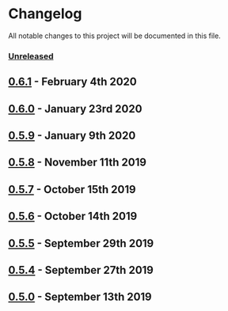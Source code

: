 # Changelog

All notable changes to this project will be documented in this file.

### [Unreleased][HEAD]

## [0.6.1] - February 4th 2020

## [0.6.0] - January 23rd 2020

## [0.5.9] - January 9th 2020

## [0.5.8] - November 11th 2019

## [0.5.7] - October 15th 2019

## [0.5.6] - October 14th 2019

## [0.5.5] - September 29th 2019

## [0.5.4] - September 27th 2019

## [0.5.0] - September 13th 2019

[0.5.0]: https://github.com/Esri/solution.js/compare/a41f3b856898e7fbac679ffb44de1c38f55260e3...v0.5.0 "v0.5.0"
[0.5.4]: https://github.com/Esri/solution.js/compare/v0.5.0...v0.5.4 "v0.5.4"
[0.5.5]: https://github.com/Esri/solution.js/compare/v0.5.4...v0.5.5 "v0.5.5"
[0.5.6]: https://github.com/Esri/solution.js/compare/v0.5.5...v0.5.6 "v0.5.6"
[0.5.7]: https://github.com/Esri/solution.js/compare/v0.5.6...v0.5.7 "v0.5.7"
[0.5.8]: https://github.com/Esri/solution.js/compare/v0.5.7...v0.5.8 "v0.5.8"
[0.5.9]: https://github.com/Esri/solution.js/compare/v0.5.8...v0.5.9 "v0.5.9"
[0.6.0]: https://github.com/Esri/solution.js/compare/v0.5.9...v0.6.0 "v0.6.0"
[0.6.1]: https://github.com/Esri/solution.js/compare/v0.6.0...v0.6.1 "v0.6.1"
[HEAD]: https://github.com/Esri/solution.js/compare/v0.6.1...HEAD "Unreleased Changes"
